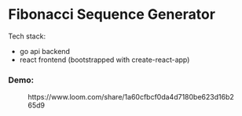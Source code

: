 # Fibonacci Sequence Generator

Tech stack: 
   - go api backend
   - react frontend (bootstrapped with create-react-app)
   
### Demo:

<figure class="video_container">
  https://www.loom.com/share/1a60cfbcf0da4d7180be623d16b265d9
</figure>

